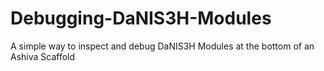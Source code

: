 # Debugging-DaNIS3H-Modules
A simple way to inspect and debug DaNIS3H Modules at the bottom of an Ashiva Scaffold
